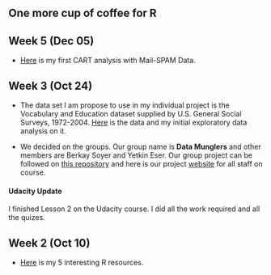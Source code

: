 ## One more cup of coffee for R 

## Week 5 (Dec 05) 

+ [Here](files/Assignment3_SpamDataAnalysis.html) is my first CART analysis with Mail-SPAM Data.  

## Week 3 (Oct 24)

+ The data set I am propose to use in my individual project is the Vocabulary and Education dataset supplied by U.S. General Social Surveys, 1972-2004. [Here](files/Assignment2.html) is the data and my initial exploratory data analysis on it.

+ We decided on the groups. Our group name is **Data Munglers** and other members are Berkay Soyer and Yetkin Eser. Our group project can be followed on [this repository](https://github.com/MEF-BDA503/gpj-datamunglers-2)
and here is our project [website](https://mef-bda503.github.io/gpj-datamunglers-2/) for all staff on course.

#### Udacity Update 
  I finished Lesson 2 on the Udacity course. I did all the work required and all the quizes. 

## Week 2 (Oct 10)

+ [Here](files/example_homework_1_vs2.html) is my 5 interesting R resources. 
